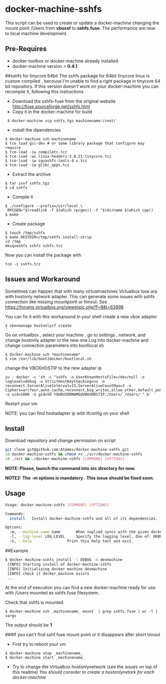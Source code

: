 # docker-machine-sshfs

This script can be used to create or update a docker-machine changing the mount point /Users from **vboxsf** to **sshfs.fuse**. 
The performance are near to local machine development.

## Pre-Requires
- docker-toolbox or docker-machine already installed
- docker-machine version > **0.4.1**

##sshfs for tinycore 64bit 
The sshfs package for 64bit tinycore linux is custom compiled , becouse I'm unable to find a right package in tinycore 64 bit repository. 
If this version doesn't work on your docker-machine you can recompile it, following this instructions

* Download the sshfs-fuse from the original website http://fuse.sourceforge.net/sshfs.html
* Copy it in the docker-machine for build
```
 $ docker-machine scp sshfs.tgz machinename:/root/
```
* install the dipendencies 
``` 
$ docker-machine ssh machinename 
$ tce load gcc-dev # or some library package that configure may require
$ tce-load -iw compiletc.tcz
$ tce-load -wi linux-headers-3.0.21-tinycore.tcz
$ tce-load -iw squashfs-tools-4.x.tcz
$ tce-load -iw glibc_apps.tcz
```
* Extract the archive
```
$ tar zxvf sshfs.tgz
$ cd sshfs
```
* Compile it
``` 
$ ./configure --prefix=/usr/local \
 RPCGEN="$(readlink -f $(which rpcgen)) -Y "$(dirname $(which cpp))
$ make
```
* Create package
```
$ touch /tmp/sshfs
$ make DESTDIR=/tmp/sshfs install-strip
cd /tmp
mksquashfs sshfs sshfs.tcz
```
Now you can install the package with  
```
tce -i sshfs.tcz
```

## Issues and Workaround
Sometimes can happen that with many virtualmachines Virtualbox lose arp  with hostonly network adapter.
This can generate some issues with sshfs connection like missing mountpoint or timout. See https://forums.virtualbox.org/viewtopic.php?f=8&t=63998

You can fix it with this workaround
In your shell create a new vbox adapter
```
$ vboxmanage hostonlyif create
```
Go on virtualbox , select your machine , go to settings , network, and change hostonly adapter to the new one
Log into docker-machine and change connection parameters into bootlocal.sh
```
$ docker-machine ssh *machinename*
$ vim /var/lib/boot2docker/bootlocal.sh 
```
change the VBOXHOSTIP to the new adapter ip
```
su - docker -c 'sh -c "sshfs -o UserKnownHostsFile=/dev/null -o loglevel=debug -o StrictHostKeyChecking=no -o reconnect,ServerAliveInterval=15,ServerAliveCountMax=3 -o Ciphers=arcfour,auto_cache,reconnect,big_writes,allow_other,default_permissions -o uid=1000 -o gid=50 YOURUSERNAME@VBOXHOSTIP:/Users/ /Users/ " &'
```
Restart your vm 

NOTE: you can find hostadapter ip with ifconfig on your shell


## Install
Download repository and change permission on script
```bash
git clone git@github.com:Atamos/docker-machine-sshfs.git 
cd docker-machine-sshfs && chmod +x ./scr/docker-machine-sshfs
cd ./scr && ./docker-machine-sshfs [COMMAND] [OPTIONS] 
```
**NOTE: Please, launch the command into src directory for now.**

**NOTE2: The -m options is mandatory . This issue should be fixed soon.** 

## Usage
```bash
Usage: docker-machine-sshfs [COMMAND] [OPTIONS]

Commands:
  install	Install docker-machine-sshfs and all of its dependencies.

Options:
  -m, --machine-name name		When suplied syncs with the given docker machine host
  -l, --log-level LOG_LEVEL		Specify the logging level. One of: DEBUG INFO   . Default: INFO
  -h, --help				Print this help text and exit.
```

##Example
```bash
$ docker-machine-sshfs install -l DEBUG -m devmachine
 [INFO] Starting install of docker-machine-sshfs 
 [INFO] Initializing docker machine devmachine
 [INFO] check if docker_machine exists
 ...
```
At the end of execution you can find a new docker-machine ready for use with /Users mounted as sshfs.fuse filesystem.

Check that sshfs is mounted 
```
$ docker-machine ssh _machinename_ mount  | grep sshfs.fuse | wc -l | xargs
```
The output should be  **1**

###If you can't find sshf.fuse mount point or it disappears after short timout
* First try to reboot your vm 
```
$ docker-machine stop _machinename_ 
$ docker-machine start _machinename_
```
* Try to change the Virtualbox hostonlynetwork (see the issues on top of this readme)
*You should consider to create a hostonlynetork for each docker-machine*


